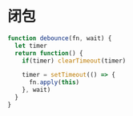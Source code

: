 # 闭包

<!-- 闭包就是指有权访问另外一个函数作用域中的变量的函数 -->
<!-- 通常，函数的作用域及其所有变量都会在函数执行结束后自动销毁，但是创建一个闭包后，这个函数的作用域就会一直保存到闭包不存在为止 -->

```js
function debounce(fn, wait) {
  let timer
  return function() {
    if(timer) clearTimeout(timer)

    timer = setTimeout(() => {
      fn.apply(this)
    }, wait)
  }
} 
```